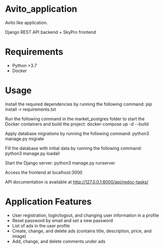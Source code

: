 # Avito_application

Avito like application.

Django REST API backend + SkyPro frontend

# Requirements

- Python >3.7
- Docker

# Usage

Install the required dependencies by running the following command: pip install -r requirements.txt

Run the following command in the market_postgres folder to start the Docker containers and build the project: docker-compose up -d --build

Apply database migrations by running the following command: python3 manage.py migrate

Fill the database with initial data by running the following command: python3 manage.py loadall

Start the Django server: python3 manage.py runserver

Access the frontend at localhost:3000

API documentation is available at http://127.0.0.1:8000/api/redoc-tasks/

# Application Features

- User registration, login/logout, and changing user information in a profile
- Reset password by email and set a new password
- List of ads in the user profile
- Create, change, and delete ads (contains title, description, price, and image)
- Add, change, and delete comments under ads
